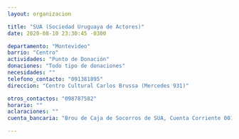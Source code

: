 ```yaml
---
layout: organizacion

title: "SUA (Sociedad Uruguaya de Actores)"
date: 2020-08-10 23:30:45 -0300

departamento: "Montevideo"
barrio: "Centro"
actividades: "Punto de Donación"
donaciones: "Todo tipo de donaciones"
necesidades: ""
telefono_contacto: "091381895"
direccion: "Centro Cultural Carlos Brussa (Mercedes 931)"

otros_contactos: "098787582"
horario: ""
aclaraciones: ""
cuenta_bancaria: "Brou de Caja de Socorros de SUA, Cuenta Corriente 001554456-00002 en pesos"

---
```

